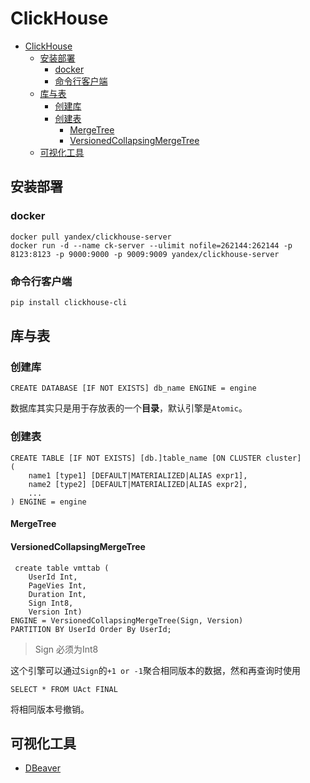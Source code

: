 # ClickHouse

- [ClickHouse](#clickhouse)
  - [安装部署](#安装部署)
    - [docker](#docker)
    - [命令行客户端](#命令行客户端)
  - [库与表](#库与表)
    - [创建库](#创建库)
    - [创建表](#创建表)
      - [MergeTree](#mergetree)
      - [VersionedCollapsingMergeTree](#versionedcollapsingmergetree)
  - [可视化工具](#可视化工具)

## 安装部署

### docker

```
docker pull yandex/clickhouse-server
docker run -d --name ck-server --ulimit nofile=262144:262144 -p 8123:8123 -p 9000:9000 -p 9009:9009 yandex/clickhouse-server
```

### 命令行客户端

```bash
pip install clickhouse-cli
```

## 库与表

### 创建库

```
CREATE DATABASE [IF NOT EXISTS] db_name ENGINE = engine
```

数据库其实只是用于存放表的一个**目录**，默认引擎是`Atomic`。

### 创建表

```
CREATE TABLE [IF NOT EXISTS] [db.]table_name [ON CLUSTER cluster]
(
    name1 [type1] [DEFAULT|MATERIALIZED|ALIAS expr1],
    name2 [type2] [DEFAULT|MATERIALIZED|ALIAS expr2],
    ...
) ENGINE = engine
```

#### MergeTree



#### VersionedCollapsingMergeTree

```
 create table vmttab (
    UserId Int,
    PageVies Int,
    Duration Int,
    Sign Int8,
    Version Int)
ENGINE = VersionedCollapsingMergeTree(Sign, Version)
PARTITION BY UserId Order By UserId;
```

> Sign 必须为Int8

这个引擎可以通过`Sign`的`+1 or -1`聚合相同版本的数据，然和再查询时使用

```
SELECT * FROM UAct FINAL
```
将相同版本号撤销。

## 可视化工具

- [DBeaver](https://dbeaver.io/download/)